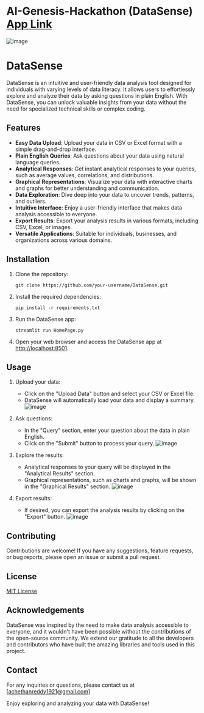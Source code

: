 # AI-Genesis-Hackathon (DataSense) [App Link](https://datasense.streamlit.app/)

![image](https://github.com/chethanreddy123/AI-Genesis-Hackathon/assets/69640722/2ee40679-d245-426a-948c-b7de22ceade1)

# DataSense

DataSense is an intuitive and user-friendly data analysis tool designed for individuals with varying levels of data literacy. It allows users to effortlessly explore and analyze their data by asking questions in plain English. With DataSense, you can unlock valuable insights from your data without the need for specialized technical skills or complex coding.

## Features

- **Easy Data Upload**: Upload your data in CSV or Excel format with a simple drag-and-drop interface.
- **Plain English Queries**: Ask questions about your data using natural language queries.
- **Analytical Responses**: Get instant analytical responses to your queries, such as average values, correlations, and distributions.
- **Graphical Representations**: Visualize your data with interactive charts and graphs for better understanding and communication.
- **Data Exploration**: Dive deep into your data to uncover trends, patterns, and outliers.
- **Intuitive Interface**: Enjoy a user-friendly interface that makes data analysis accessible to everyone.
- **Export Results**: Export your analysis results in various formats, including CSV, Excel, or images.
- **Versatile Applications**: Suitable for individuals, businesses, and organizations across various domains.

## Installation

1. Clone the repository:

   ```shell
   git clone https://github.com/your-username/DataSense.git
   ```

2. Install the required dependencies:

   ```shell
   pip install -r requirements.txt
   ```

3. Run the DataSense app:

   ```shell
   streamlit run HomePage.py
   ```

4. Open your web browser and access the DataSense app at [http://localhost:8501](http://localhost:8501).

## Usage

1. Upload your data:
   - Click on the "Upload Data" button and select your CSV or Excel file.
   - DataSense will automatically load your data and display a summary.
![image](https://github.com/chethanreddy123/AI-Genesis-Hackathon/assets/69640722/fa7b62b1-4136-4475-acd1-fe751e6cc897)

2. Ask questions:
   - In the "Query" section, enter your question about the data in plain English.
   - Click on the "Submit" button to process your query.
![image](https://github.com/chethanreddy123/AI-Genesis-Hackathon/assets/69640722/59a1738f-3882-430b-9442-34bacbd6d274)

3. Explore the results:
   - Analytical responses to your query will be displayed in the "Analytical Results" section.
   - Graphical representations, such as charts and graphs, will be shown in the "Graphical Results" section.
![image](https://github.com/chethanreddy123/AI-Genesis-Hackathon/assets/69640722/6c49ed75-03fc-496b-92b1-bc80e1c50e83)

4. Export results:
   - If desired, you can export the analysis results by clicking on the "Export" button.
![image](https://github.com/chethanreddy123/AI-Genesis-Hackathon/assets/69640722/3de570d1-71a0-4284-9903-acd24c7a0e24)

## Contributing

Contributions are welcome! If you have any suggestions, feature requests, or bug reports, please open an issue or submit a pull request.

## License

[MIT License](https://opensource.org/licenses/MIT)

## Acknowledgements

DataSense was inspired by the need to make data analysis accessible to everyone, and it wouldn't have been possible without the contributions of the open-source community. We extend our gratitude to all the developers and contributors who have built the amazing libraries and tools used in this project.

## Contact

For any inquiries or questions, please contact us at [achethanreddy1921@gmail.com]

Enjoy exploring and analyzing your data with DataSense!
